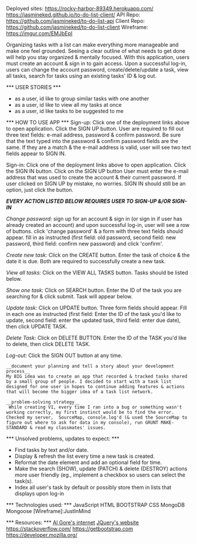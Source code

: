 Deployed sites: https://rocky-harbor-89349.herokuapp.com/
https://jasmineked.github.io/to-do-list-client/
API Repo: https://github.com/jasmineked/to-do-list-api
Client Repo: https://github.com/jasmineked/to-do-list-client
Wireframe: https://imgur.com/EMJbEpI

Organizing tasks with a list can make everything more manageable and make one feel grounded. Seeing a clear outline of what needs to get done will help you stay organized & mentally focused. With this application, users must create an account & sign in to gain access. Upon a successful log-in, users can change the account password, create/delete/update a task, view all tasks, search for tasks using an existing tasks' ID & log out.

*** USER STORIES ***
- as a user, id like to group similar tasks with one another
- as a user, id like to view all my tasks at once
- as a user, id like tasks to be suggested to me

*** HOW TO USE APP ***
Sign-up: Click one of the deployment links above to open application. Click the SIGN UP button. User are required to fill out three text fields: e-mail address, password & confirm password. Be sure that the text typed into the password & confirm password fields are the same. If they are a match & the e-mail address is valid, user will see two text fields appear to SIGN IN.

Sign-in: Click one of the deployment links above to open application. Click the SIGN IN button. Click on the SIGN UP button User must enter the e-mail address that was used to create the account & their current password. If user clicked on SIGN UP by mistake, no worries. SIGN IN should still be an option, just click the button.

***EVERY ACTION LISTED BELOW REQUIRES USER TO SIGN-UP &/OR SIGN-IN***

*Change password:* sign up for an account & sign in (or sign in if user has already created an account) and upon successful log-in, user will see a row of buttons. click 'change password' & a form with three text fields should appear. fill in as instructed (first field: old password, second field: new password, third field: confirm new password) and click 'confirm'.

*Create new task:* Click on the CREATE button. Enter the task of choice & the date it is due. Both are required to successfully create a new task.

*View all tasks:* Click on the VIEW ALL TASKS button. Tasks should be listed below.

*Show one task:* Click on SEARCH button. Enter the ID of the task you are searching for & click submit. Task will appear below.

*Update task:* Click on UPDATE button. Three form fields should appear. Fill in each one as instructed (first field: Enter the ID of the task you'd like to update, second field: enter the updated task, third field: enter due date), then click UPDATE TASK.

*Delete Task:* Click on DELETE BUTTON. Enter the ID of the TASK you'd like to delete, then click DELETE TASK.

*Log-out:* Click the SIGN OUT button at any time.

    __document your planning and tell a story about your development process__
    My BIG idea was to create an app that recorded & tracked tasks shared by a small group of people. I decided to start with a task list designed for one user in hopes to continue adding features & actions that will become the bigger idea of a task list network.

    __problem-solving strategy__
     While creating V1, every time I ran into a bug or something wasn't working correctly, my first instinct would be to find the error. Checked my server,  SourceMap, console.log'd (& used the SourceMap to figure out where to ask for data in my console), run GRUNT MAKE-STANDARD & read my classmates' issues.

*** Unsolved problems, updates to expect: ***
- Find tasks by text and/or date.
- Display & refresh the list every time a new task is created.
- Reformat the date element and add an optional field for time.
- Make the search (SHOW), update (PATCH) & delete (DESTROY) actions more user friendly (eg., implement a checkbox so users can select the task(s).
- Index all user's task by default or possibly store them in lists that displays upon log-in

*** Technologies used: ***
JavaScript
HTML
BOOTSTRAP
CSS
MongoDB
Mongoose
[Wireframe]:JustInMind

*** Resources: ***
[Al Gore's internet](google.com)
[JQuery's website](https://api.jquery.com/)
https://stackoverflow.com/
https://getbootstrap.com
https://developer.mozilla.org/
